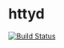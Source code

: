 # httyd

[![Build Status](https://travis-ci.org/ManrajGrover/httyd.svg?branch=master)](https://travis-ci.org/ManrajGrover/httyd)
